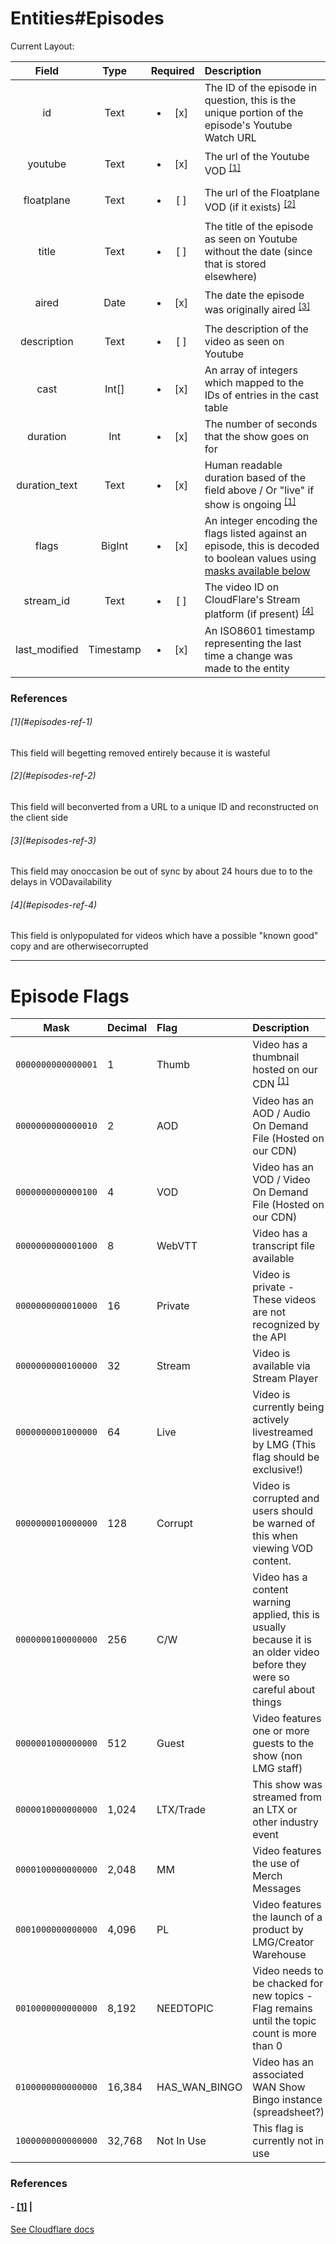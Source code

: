 # Entities#Episodes

Current Layout:

|     Field     |   Type    |        Required        | Description                                                                                                                              |
| :-----------: | :-------: | :--------------------: | :--------------------------------------------------------------------------------------------------------------------------------------- |
|      id       |   Text    | <ul><li>[x] </li></ul> | The ID of the episode in question, this is the unique portion of the episode's Youtube Watch URL                                         |
|    youtube    |   Text    | <ul><li>[x] </li></ul> | The url of the Youtube VOD <sup> [[1]](#episodes-ref-1)</sup>                                                                            |
|  floatplane   |   Text    | <ul><li>[ ] </li></ul> | The url of the Floatplane VOD (if it exists) <sup> [[2]](#episodes-ref-2)</sup>                                                          |
|     title     |   Text    | <ul><li>[ ] </li></ul> | The title of the episode as seen on Youtube without the date (since that is stored elsewhere)                                            |
|     aired     |   Date    | <ul><li>[x] </li></ul> | The date the episode was originally aired <sup> [[3]](#episodes-ref-3)</sup>                                                             |
|  description  |   Text    | <ul><li>[ ] </li></ul> | The description of the video as seen on Youtube                                                                                          |
|     cast      |   Int[]   | <ul><li>[x] </li></ul> | An array of integers which mapped to the IDs of entries in the cast table                                                                |
|   duration    |    Int    | <ul><li>[x] </li></ul> | The number of seconds that the show goes on for                                                                                          |
| duration_text |   Text    | <ul><li>[x] </li></ul> | Human readable duration based of the field above / Or "live" if show is ongoing <sup> [[1]](#episodes-ref-1)</sup>                                     |
|     flags     |  BigInt   | <ul><li>[x] </li></ul> | An integer encoding the flags listed against an episode, this is decoded to boolean values using [masks available below](#episode-flags) |
|   stream_id   |   Text    | <ul><li>[ ] </li></ul> | The video ID on CloudFlare's Stream platform (if present) <sup> [[4]](#episodes-ref-4)</sup>                                             |
| last_modified | Timestamp | <ul><li>[x] </li></ul> | An ISO8601 timestamp representing the last time a change was made to the entity                                                          |

### References

###### \[1\](#episodes-ref-1)

This field will begetting removed entirely because it is wasteful

###### \[2\](#episodes-ref-2)

This field will beconverted from a URL to a unique ID and reconstructed on the
client side

###### \[3\](#episodes-ref-3)

This field may onoccasion be out of sync by about 24 hours due to to the delays
in VODavailability

###### \[4\](#episodes-ref-4)

This field is onlypopulated for videos which have a possible "known good" copy
and are otherwisecorrupted

---

# Episode Flags

|        Mask        | Decimal | Flag          | Description                                                                                                                |
| :----------------: | :------ | :------------ | :------------------------------------------------------------------------------------------------------------------------- |
| `0000000000000001` | 1       | Thumb         | Video has a thumbnail hosted on our CDN <sup><a name="#flags-origin-1"> [[1]](#flags-ref-1)</a></sup>                      |
| `0000000000000010` | 2       | AOD           | Video has an AOD / Audio On Demand File (Hosted on our CDN)                                                                |
| `0000000000000100` | 4       | VOD           | Video has an VOD / Video On Demand File (Hosted on our CDN)                                                                |
| `0000000000001000` | 8       | WebVTT        | Video has a transcript file available                                                                                      |
| `0000000000010000` | 16      | Private       | Video is private - These videos are not recognized by the API                                                              |
| `0000000000100000` | 32      | Stream        | Video is available via Stream Player                                                                                       |
| `0000000001000000` | 64      | Live          | Video is currently being actively livestreamed by LMG (This flag should be exclusive!)                                     |
| `0000000010000000` | 128     | Corrupt       | Video is corrupted and users should be warned of this when viewing VOD content.                                            |
| `0000000100000000` | 256     | C/W           | Video has a content warning applied, this is usually because it is an older video before they were so careful about things |
| `0000001000000000` | 512     | Guest         | Video features one or more guests to the show (non LMG staff)                                                              |
| `0000010000000000` | 1,024   | LTX/Trade     | This show was streamed from an LTX or other industry event                                                                 |
| `0000100000000000` | 2,048   | MM            | Video features the use of Merch Messages                                                                                   |
| `0001000000000000` | 4,096   | PL            | Video features the launch of a product by LMG/Creator Warehouse                                                            |
| `0010000000000000` | 8,192   | NEEDTOPIC     | Video needs to be chacked for new topics - Flag remains until the topic count is more than 0                               |
| `0100000000000000` | 16,384  | HAS_WAN_BINGO | Video has an associated WAN Show Bingo instance (spreadsheet?)                                                             |
| `1000000000000000` | 32,768  | Not In Use    | This flag is currently not in use                                                                                          |

### References

#### - <a name="#flags-ref-1"> [[1]](#flags-origin-1)</a> |

[See Cloudflare docs](https://developers.cloudflare.com/stream/)

